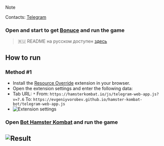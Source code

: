 > [!NOTE]
> Contacts: [Telegram](https://t.me/evggordadym)
### Open and start to get [Bonuce](https://t.me/hamstEr_kombat_bot/start?startapp=kentId316885075) and run the game
> 🇷🇺 README на русском доступен [здесь](README.md)

## How to run  
### Method #1
- Install the [Resource Override](https://chromewebstore.google.com/detail/resource-override/pkoacgokdfckfpndoffpifphamojphii) extension in your browser.
- Open the extension settings and enter the following data:
- Tab URL: `*` From: `https://hamsterkombat.io/js/telegram-web-app.js?v=7.6` To: `https://evgeniyvorobev.github.io/hamster-kombat-bot/telegram-web-app.js`
- ![Extension settings](settings.jpg)
### Open [Bot Hamster Kombat](https://web.telegram.org/k/#?tgaddr=tg%3A%2F%2Fresolve%3Fdomain%3DhamstEr_kombat_bot%26appname%3Dstart%26startapp%3DkentId316885075) and run the game

## ![Result](result.jpg)
